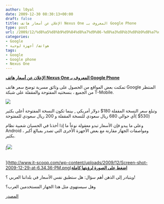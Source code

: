 ```yaml
---
author: l0yal
date: 2009-12-30 08:30:13+00:00
draft: false
title: الإعلان عن أسعار هاتف Nexus One المعروف بـ Google Phone
type: post
url: /2009/12/%d8%a5%d8%b9%d9%84%d8%a7%d9%86-%d8%a3%d8%b3%d8%b9%d8%a7%d8%b1-%d9%87%d8%a7%d8%aa%d9%81-nexus-one-%d8%a7%d9%84%d9%85%d8%b9%d8%b1%d9%88%d9%81-%d8%a8%d9%80-google-phone/
categories:
- Google
- هواتف/ أجهزة لوحية
tags:
- Google
- Google phone
- Nexus One
---
```


[**الإعلان عن أسعار هاتف Nexus One المعروف بـ Google Phone**](http://www.it-scoop.com/2009/12/%d8%a5%d8%b9%d9%84%d8%a7%d9%86-%d8%a3%d8%b3%d8%b9%d8%a7%d8%b1-%d9%87%d8%a7%d8%aa%d9%81-nexus-one-%d8%a7%d9%84%d9%85%d8%b9%d8%b1%d9%88%d9%81-%d8%a8%d9%80-google-phone/)


تمكنت بعض المواقع من الحصول على وثائق مسربة توضح سعر هاتف Google المنتظر من الجميع ، بنسختيه المفتوحة والمقفلة على شبكة T-Mobile.

[![](http://www.it-scoop.com/wp-content/uploads/2009/12/nexus-one-300x267.jpg)
](http://www.it-scoop.com/2009/12/%d8%a5%d8%b9%d9%84%d8%a7%d9%86-%d8%a3%d8%b3%d8%b9%d8%a7%d8%b1-%d9%87%d8%a7%d8%aa%d9%81-nexus-one-%d8%a7%d9%84%d9%85%d8%b9%d8%b1%d9%88%d9%81-%d8%a8%d9%80-google-phone/)

وتبلغ سعر النسخة المقفلة 180$ دولار أمريكي , بينما تكون النسخة المفتوحة أعلى بكثير 530$ )أي حوالي 680 ريال سعودي للنسخة المقفلة و 200 ريال سعودي للمفتوحة)

وعلى ما يبدو فإن الأسعار تبدو معقولة نوعاً ما إذا أخذنا في الحسبان شعبية نظام Android ، ومواصفات الجهاز مقارنة مع بعض الأجهزة الأخرى التي تصدر بمبالغ أكبر بكثير.


###### [![](http://www.it-scoop.com/wp-content/uploads/2009/12/Screen-shot-2009-12-29-at-6.34.36-PM-300x228.png)
](http://www.it-scoop.com/wp-content/uploads/2009/12/Screen-shot-2009-12-29-at-6.34.36-PM.png)[**اضغط على الصورة لرؤيتها كاملة**](http://www.it-scoop.com/wp-content/uploads/2009/12/Screen-shot-2009-12-29-at-6.34.36-PM.png)








ويتبادر إلى الذهن أهم سؤال: هل ستطبق نفس الأسعار في بلداننا العربي ؟!

وهل سيستهوي مثل هذا الجهاز المستخدمين العرب؟

[المصدر](http://www.techcrunch.com/2009/12/29/nexus-one-price/)
